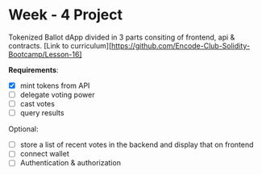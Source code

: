 # Week - 4 Project

Tokenized Ballot dApp divided in 3 parts consiting of frontend, api & contracts. [Link to curriculum][https://github.com/Encode-Club-Solidity-Bootcamp/Lesson-16]

**Requirements**:

- [x] mint tokens from API
- [ ] delegate voting power
- [ ] cast votes
- [ ] query results

Optional:

- [ ] store a list of recent votes in the backend and display that on frontend
- [ ] connect wallet
- [ ] Authentication & authorization
